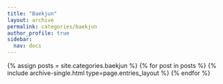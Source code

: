 ```yaml
---
title: "Baekjun"
layout: archive
permalink: categories/baekjun
author_profile: true
sidebar:
  nav: docs
---
```


{% assign posts = site.categories.baekjun %}
{% for post in posts %} {% include archive-single.html type=page.entries_layout %} {% endfor %}
